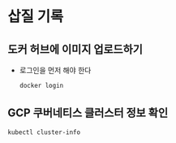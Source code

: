 # 삽질 기록
## 도커 허브에 이미지 업로드하기
- 로그인을 먼저 해야 한다
    ```bash
    docker login
    ```
## GCP 쿠버네티스 클러스터 정보 확인
``` bash
kubectl cluster-info
```
